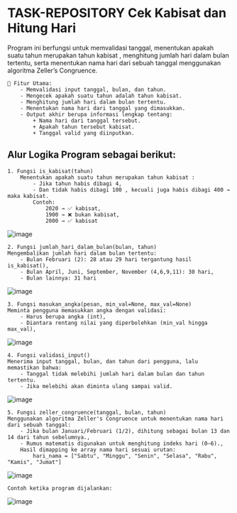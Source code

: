 # TASK-REPOSITORY Cek Kabisat dan Hitung Hari


Program ini berfungsi untuk memvalidasi tanggal, menentukan apakah suatu tahun merupakan tahun kabisat , menghitung jumlah hari dalam bulan tertentu, serta menentukan nama hari dari sebuah tanggal menggunakan algoritma Zeller’s Congruence.
```
🔧 Fitur Utama:
    - Memvalidasi input tanggal, bulan, dan tahun.
    - Mengecek apakah suatu tahun adalah tahun kabisat.
    - Menghitung jumlah hari dalam bulan tertentu.
    - Menentukan nama hari dari tanggal yang dimasukkan.
    - Output akhir berupa informasi lengkap tentang:
        + Nama hari dari tanggal tersebut.
        + Apakah tahun tersebut kabisat.
        + Tanggal valid yang diinputkan.
```
## Alur Logika Program sebagai berikut: 
```
1. Fungsi is_kabisat(tahun) 
    Menentukan apakah suatu tahun merupakan tahun kabisat :
        - Jika tahun habis dibagi 4,
        - Dan tidak habis dibagi 100 , kecuali juga habis dibagi 400 → maka kabisat.
        Contoh:
            2020 → ✅ kabisat,
            1900 → ❌ bukan kabisat,
            2000 → ✅ kabisat
```
  ![image](https://github.com/user-attachments/assets/3630288e-4673-468d-9d91-7e68b7b67845)

```   
2. Fungsi jumlah_hari_dalam_bulan(bulan, tahun)
Mengembalikan jumlah hari dalam bulan tertentu:
    - Bulan Februari (2): 28 atau 29 hari tergantung hasil is_kabisat(),
    - Bulan April, Juni, September, November (4,6,9,11): 30 hari,
    - Bulan lainnya: 31 hari
```
   ![image](https://github.com/user-attachments/assets/527a324e-4968-4327-91ef-d8f1b94ee391)
```
3. Fungsi masukan_angka(pesan, min_val=None, max_val=None)
Meminta pengguna memasukkan angka dengan validasi:
    - Harus berupa angka (int),
    - Diantara rentang nilai yang diperbolehkan (min_val hingga max_val),
```
   ![image](https://github.com/user-attachments/assets/4ef1cc3e-a679-46ba-a0bf-5f2f06e0c211)
```
4. Fungsi validasi_input()
Menerima input tanggal, bulan, dan tahun dari pengguna, lalu memastikan bahwa:
    - Tanggal tidak melebihi jumlah hari dalam bulan dan tahun tertentu.
    - Jika melebihi akan diminta ulang sampai valid.
```
   ![image](https://github.com/user-attachments/assets/39db860e-ad1b-42fd-b1e4-0a93969e7bac)

```
5. Fungsi zeller_congruence(tanggal, bulan, tahun)
Menggunakan algoritma Zeller's Congruence untuk menentukan nama hari dari sebuah tanggal:
    - Jika bulan Januari/Februari (1/2), dihitung sebagai bulan 13 dan 14 dari tahun sebelumnya.,
    - Rumus matematis digunakan untuk menghitung indeks hari (0–6).,
    Hasil dimapping ke array nama hari sesuai urutan:
        hari_nama = ["Sabtu", "Minggu", "Senin", "Selasa", "Rabu", "Kamis", "Jumat"]
```
   ![image](https://github.com/user-attachments/assets/cd80cf04-29e5-40c8-80a7-972614ff40b9)
```
Contoh ketika program dijalankan:
```
![image](https://github.com/user-attachments/assets/512b6201-23ab-4296-b1e7-8d18322319c2)

```

